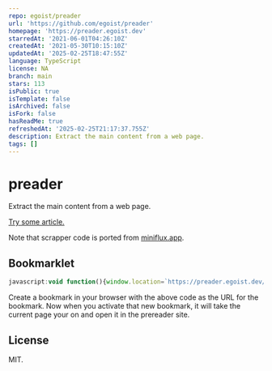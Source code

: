 ```yaml
---
repo: egoist/preader
url: 'https://github.com/egoist/preader'
homepage: 'https://preader.egoist.dev'
starredAt: '2021-06-01T04:26:10Z'
createdAt: '2021-05-30T10:15:10Z'
updatedAt: '2025-02-25T18:47:55Z'
language: TypeScript
license: NA
branch: main
stars: 113
isPublic: true
isTemplate: false
isArchived: false
isFork: false
hasReadMe: true
refreshedAt: '2025-02-25T21:17:37.755Z'
description: Extract the main content from a web page.
tags: []
---
```


# preader

Extract the main content from a web page.

[Try some article.](https://preader.egoist.dev/?url=https://foreignpolicy.com/2021/05/28/fragile-india-strong-india/)

Note that scrapper code is ported from [miniflux.app](https://miniflux.app/).

## Bookmarklet

```js
javascript:void function(){window.location=`https://preader.egoist.dev/%3Furl=${window.location.href}`}();
```

Create a bookmark in your browser with the above code as the URL for the bookmark. Now when you activate that new bookmark, it will take the current page your on and open it in the prereader site.

## License

MIT.
